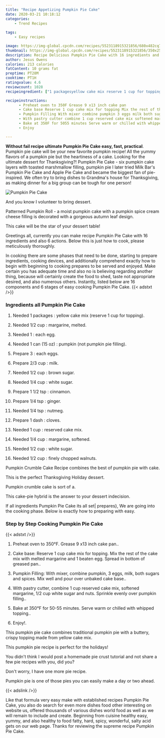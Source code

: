 ```yaml
---
title: "Recipe Appetizing Pumpkin Pie Cake"
date: 2020-03-21 10:18:12
categories:
    - Trend Recipes
    
tags:
    - Easy recipes

image: https://img-global.cpcdn.com/recipes/5523118915321856/680x482cq70/pumpkin-pie-cake-recipe-main-photo.jpg
thumbnail: https://img-global.cpcdn.com/recipes/5523118915321856/350x250cq70/pumpkin-pie-cake-recipe-main-photo.jpg
description: Recipe Delicious Pumpkin Pie Cake with 16 ingredients and 6 stages of easy cooking.
author: Jesus Owens
calories: 213 calories
fatContent: 10 grams fat
preptime: PT28M
cooktime: PT1H
ratingvalue: 4.6
reviewcount: 1028
recipeingredient: ["1 packagesyellow cake mix reserve 1 cup for topping", "1/2 cupmargarine melted", "1each egg", "1 can (15 oz)pumpkin not pumpkin pie filling", "3each eggs", "2/3 cupmilk", "1/2 cupbrown sugar", "1/4 cupwhite sugar", "1 1/2 tspcinnamon", "1/4 tspginger", "1/4 tspnutmeg", "1 dashcloves", "1 cupreserved cake mix", "1/4 cupmargarine softened", "1/2 cupwhite sugar", "1/2 cupfinely chopped walnuts"]

recipeinstructions: 
      - Preheat oven to 350F Grease 9 x13 inch cake pan 
      - Cake base Reserve 1 cup cake mix for topping Mix the rest of the cake mix with melted margarine and 1 beaten egg Spread in bottom of greased pan 
      - Pumpkin Filling With mixer combine pumpkin 3 eggs milk both sugars and spices Mix well and pour over unbaked cake base 
      - With pastry cutter combine 1 cup reserved cake mix softened margarine 12 cup white sugar and nuts Sprinkle evenly over pumpkin filling 
      - Bake at 350F for 5055 minutes Serve warm or chilled with whipped topping 
      - Enjoy

---
```




**Without fail recipe ultimate Pumpkin Pie Cake easy, fast, practical**. Pumpkin pie cake will be your new favorite pumpkin recipe! All the yummy flavors of a pumpkin pie but the heartiness of a cake. Looking for the ultimate dessert for Thanksgiving?! Pumpkin Pie Cake - six pumpkin cake layers with toasted marshmallow filling, pumpkin pie I later tried Milk Bar&#39;s Pumpkin Pie Cake and Apple Pie Cake and became the biggest fan of pie-inspired. We often try to bring dishes to Grandma&#39;s house for Thanksgiving, as making dinner for a big group can be tough for one person!


![Pumpkin Pie Cake](https://img-global.cpcdn.com/recipes/5523118915321856/680x482cq70/pumpkin-pie-cake-recipe-main-photo.jpg "Pumpkin Pie Cake")



And you know I volunteer to bring dessert.

Patterned Pumpkin Roll - a moist pumpkin cake with a pumpkin spice cream cheese filling is decorated with a gorgeous autumn leaf design.

This cake will be the star of your dessert table!


Greetings all, currently you can make recipe Pumpkin Pie Cake with 16 ingredients and also 6 actions. Below this is just how to cook, please meticulously thoroughly.

In cooking there are some phases that need to be done, starting to prepare ingredients, cooking devices, and additionally comprehend exactly how to begin with beginning to cooking prepares to be served and enjoyed. Make certain you has adequate time and also no is believing regarding another thing, because will certainly create the food to shed, taste not appropriate desired, and also numerous others. Instantly, listed below are 16 components and 6 stages of easy cooking Pumpkin Pie Cake.
{{< adstxt />}}

### Ingredients all Pumpkin Pie Cake


1. Needed 1 packages : yellow cake mix (reserve 1 cup for topping).

1. Needed 1/2 cup : margarine, melted.

1. Needed 1 : each egg.

1. Needed 1 can (15 oz) : pumpkin (not pumpkin pie filling).

1. Prepare 3 : each eggs.

1. Prepare 2/3 cup : milk.

1. Needed 1/2 cup : brown sugar.

1. Needed 1/4 cup : white sugar.

1. Prepare 1 1/2 tsp : cinnamon.

1. Prepare 1/4 tsp : ginger.

1. Needed 1/4 tsp : nutmeg.

1. Prepare 1 dash : cloves.

1. Needed 1 cup : reserved cake mix.

1. Needed 1/4 cup : margarine, softened.

1. Needed 1/2 cup : white sugar.

1. Needed 1/2 cup : finely chopped walnuts.


Pumpkin Crumble Cake Recipe combines the best of pumpkin pie with cake.

This is the perfect Thanksgiving Holiday dessert.

Pumpkin crumble cake is sort of a.

This cake-pie hybrid is the answer to your dessert indecision.


If all ingredients Pumpkin Pie Cake its all set| prepares}, We are going into the cooking phase. Below is exactly how to preparing with easy.

### Step by Step Cooking Pumpkin Pie Cake

{{< adstxt />}}


1. Preheat oven to 350°F. Grease 9 x13 inch cake pan..



1. Cake base: Reserve 1 cup cake mix for topping. Mix the rest of the cake mix with melted margarine and 1 beaten egg. Spread in bottom of greased pan..



1. Pumpkin Filling: With mixer, combine pumpkin, 3 eggs, milk, both sugars and spices. Mix well and pour over unbaked cake base..



1. With pastry cutter, combine 1 cup reserved cake mix, softened margarine, 1/2 cup white sugar and nuts. Sprinkle evenly over pumpkin filling..



1. Bake at 350°F for 50-55 minutes. Serve warm or chilled with whipped topping..



1. Enjoy!.




This pumpkin pie cake combines traditional pumpkin pie with a buttery, crispy topping made from yellow cake mix.

This pumpkin pie recipe is perfect for the holidays!

You didn&#39;t think I would post a homemade pie crust tutorial and not share a few pie recipes with you, did you?

Don&#39;t worry, I have one more pie recipe.

Pumpkin pie is one of those pies you can easily make a day or two ahead.


{{< adslink />}}

Like that formula very easy make with established recipes Pumpkin Pie Cake, you also do search for even more dishes food other interesting on website us, offered thousands of various dishes world food as well as we will remain to include and create. Beginning from cuisine healthy easy, yummy, and also healthy to food fatty, hard, spicy, wonderful, salty acid gets on our web page. Thanks for reviewing the supreme recipe Pumpkin Pie Cake.
